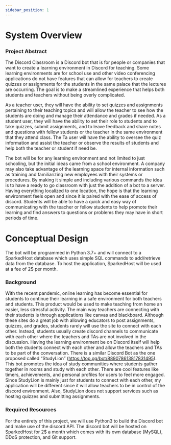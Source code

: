 ```yaml
---
sidebar_position: 1
---
```


# System Overview
### Project Abstract<br/>	
The Discord Classroom is a Discord bot that is for people or companies that want to create a learning environment in Discord for teaching. Some learning environments are for school use and other video conferencing applications do not have features that can allow for teachers to create quizzes or assignments for the students in the same palace that the lectures are occurring. The goal is to make a streamlined experience that helps both students and teachers without being overly complicated. 

As a teacher user, they will have the ability to set quizzes and assignments pertaining to their teaching topics and will allow the teacher to see how the students are doing and manage their attendance and grades if needed. As a student user, they will have the ability to set their role to students and to take quizzes, submit assignments, and to leave feedback and share notes and questions with fellow students or the teacher in the same environment that they attend class. The Ta user will have the ability to oversee the quiz information and assist the teacher or observe the results of students and help both the teacher or student if need be.

The bot will be for any learning environment and not limited to just schooling, but the initial ideas came from a school environment. A company may also take advantage of the learning space for internal information such as training and familiarizing new employees with their systems or procedures. By making it simple and including various commands the idea is to have a ready to go classroom with just the addition of a bot to a server. Having everything localized to one location, the hope is that the learning environment feels open and since it is paired with the ease of access of discord. Students will be able to have a quick and easy way of communicating with the teacher or fellow students to help promote their learning and find answers to questions or problems they may have in short periods of time.


# Conceptual Design
The bot will be programmed in Python 3.7+ and will connect to a SparkedHost database which uses simple SQL commands to add/retrieve data from the database. To host the application, SparkedHost will be used at a fee of 2$ per month.

### Background<br/>
With the recent pandemic, online learning has become essential for students to continue their learning in a safe environment for both teachers and students. This product would be used to make teaching from home an easier, less stressful activity. The main way teachers are connecting with their students is through applications like canvas and blackboard. Although these sites do a great job with allowing educators to post assignments, quizzes, and grades, students rarely will use the site to connect with each other. Instead, students usually create discord channels to communicate with each other where the teachers and TAs are not involved in the discussion. Having the learning environment be on Discord itself will help both the students connect with each other and allow the teachers and TAs to be part of the conversation.
There is a similar Discord Bot as the one proposed called “StudyLion” (https://top.gg/bot/889078613817831495). This bot promotes the idea of study communities where students gather together in rooms and study with each other. There are cool features like timers, achievements, and personal profiles for users to feel more engaged. Since StudyLion is mainly just for students to connect with each other, my application will be different since it will allow teachers to be in control of the discord environment. Also, StudyLion does not support services such as hosting quizzes and submitting assignments.

### Required Resources<br>
For the entirety of this project, we will use Python3 to build the Discord bot and make use of the discord API. The discord bot will be hosted on SparkedHost for 2$ a month which comes with its own database (MySQL), DDoS protection, and Git support.
